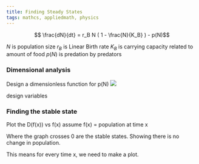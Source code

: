 ```yaml
---
title: Finding Steady States
tags: mathcs, appliedmath, physics
---
```


$$ \frac{dN}{dt} = r_B N ( 1 - \frac{N}{K_B} ) - p(N)$$

$N$ is population size
$r_B$ is Linear Birth rate
$K_B$ is carrying capacity related to amount of food
$p(N)$ is predation by predators

### Dimensional analysis
Design a dimensionless function for p(N)
![](https://epubs.siam.org/doi/10.1137/1014099)

design variables

### Finding the stable state
Plot the D(f(x)) vs f(x)
assume f(x) = population at time x

Where the graph crosses 0 are the stable states. Showing there is no change in population.

This means for every time x, we need to make a plot.
